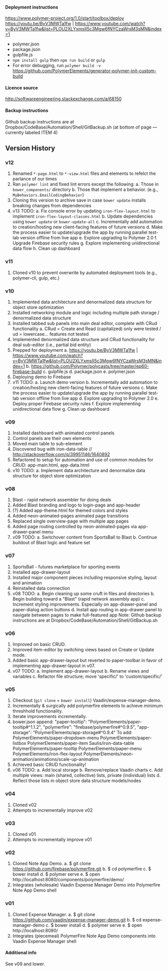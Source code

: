 #### Deployment instructions
https://www.polymer-project.org/1.0/start/toolbox/deploy
https://youtu.be/ByV3MWTa1fw | https://www.youtube.com/watch?v=ByV3MWTa1fw&list=PLOU2XLYxmsII5c3Mgw6fNYCzaWrsM3sMN&index=1
- polymer.json
- package.json
- gulpfile.js
- `npm install gulp` then `npm run build` or `gulp`
- For error debugging, run `polymer build -v`
https://github.com/PolymerElements/generator-polymer-init-custom-build

#### Licence source
http://softwareengineering.stackexchange.com/a/68150

#### Backup instructions
Github backup instructions are at Dropbox/CodeBase/Automation/Shell/GitBackup.sh
(at bottom of page — currently labeled ITEM 4)

## Version History

### v12
1. Renamed `*-page.html` to `*-view.html` files and elements to refelct the parlance of our times
2. Ran `polymer lint` and fixed lint errors except the following:
   a. Those in `bower_components/` directory
	 b. Those that implement a behavior. (e.g., `MyBehaviors.EmailCodingBehavior`)
3. Cloning this version to archive save in case `bower update` installs breaking changes from dependencies
4. v13 TODO:
   a. Fix console error by updating `iron-flex-layout.html` to implement `iron-flex-layout-classes.html`
   b. Update dependencies using `bower update` or `bower-update-all`
   c. Incrementally add automation to creation/hosting new client-facing features of future versions
	 d. Make the process easier to update/upgrade the app by running parallel test-lab version offline from live app
	 e. Explore upgrading to Polymer 2.0
	 f. Upgrade Firebase security rules
	 g. Explore implementing unidirectional data flow
	 h. Clean up dashboard

### v11
1. Cloned v10 to prevent overwrite by automated deployment tools (e.g., polymer-cli, gulp, etc.)
	 
### v10
1. Implemented data architecture and denormalized data structure for object store optimization
2. Installed networking module and logic including multiple path storage / denormalized data structure
3. Installed tabbed sub panels into main deal editor, complete with CRud functionality
   a. CRud = Create and Read (capitalized) only were tested / ud = lowercase... features not tested
4. Implemented denormalized data structure and CRud functionality for deal sub-editor (i.e., partial bid entity)
5. Prepped for deployment
   a. https://youtu.be/ByV3MWTa1fw | https://www.youtube.com/watch?v=ByV3MWTa1fw&list=PLOU2XLYxmsII5c3Mgw6fNYCzaWrsM3sMN&index=1
   b. https://github.com/Polymer/polycasts/tree/master/ep60-firebase-build
	 c. gulpfile.js
	 d. package.json
	 e. polymer.json
6. Deploying demo to Firebase
7. v11 TODO:
   a. Launch demo version
	 b. Incrementally add automation to creation/hosting new client-facing features of future versions
	 c. Make the process easier to update/upgrade the app by running parallel test-lab version offline from live app
	 d. Explore upgrading to Polymer 2.0
	 e. Deploy proper Firebase security rules
	 f. Explore implementing unidirectional data flow
	 g. Clean up dashboard

### v09
1. Installed dashboard with animated control panels
2. Control panels are their own elements
3. Moved main table to sub-element
4. Discovered bug with iron-data-table // http://stackoverflow.com/q/39951146/1640892
5. Refactored to setup for automation and use of common modules for CRUD: app-main.html, app-data.html
6. v10 TODO:
   a. Implement data architecture and denormalize data structure for object store optimization

### v08
1. Blast - rapid network assembler for doing deals
2. Added Blast branding and logo to login-page and app-header
3. [?] Added app-theme.html for themed colors and styles
4. Added neon-animated-pages animated page transitions
5. Replaced single overview-page with multiple app pages
6. Added page routing controlled by neon-animated-pages via app-drawer-panel menu
7. v09 TODO:
   a. Switchover content from SportsBall to Blast
   b. Continue buildout of Blast logic and feature set

### v07
1. SportsBall - futures marketplace for sporting events
2. Installed app-drawer-layout
3. Installed major component pieces including responsive styling, layout and animation
4. Reinstalled data connection
5. v08 TODO:
   a. Begin cleaning up some cruft in files and directories
	 b. Begin building toward a "Blast" (rapid network assembly app)
	 c. Increment styling improvements. Especially on app-drawer-panel and paper-dialog action buttons
	 d. Install app routing in app-drawer panel to navigate between pages to make full-featured app
Note: Github backup instructions are at Dropbox/CodeBase/Automation/Shell/GitBackup.sh

### v06
1. Improved on basic CRUD.
2. Improved item-editor by switching views based on Create or Update mode.
3. Added basic app-drawer-layout but reverted to paper-toolbar in favor of implementing
   app-drawer-layout in v07.
4. v07 TODO:
   a. Implement app-drawer-layout
	 b. Rename views and variables
	 c. Refactor file structure; move 'specific/' to 'custom/specific/'

### v05
1. Checkout (`git clone` + `bower install`) Vaadin/expense-manager-demo.
2. Incrementally & surgically add polymerfire elements to achieve minimum threshhold functionality.
3. Iterate improvements incrementally.
4. bower.json append:
	  "paper-tooltip": "PolymerElements/paper-tooltip#^1.1.2",
    "polymerfire": "firebase/polymerfire#^0.9.5",
    "app-storage": "PolymerElements/app-storage#^0.9.4"
		To add:
			PolymerElements/paper-dropdown-menu
			PolymerElements/paper-listbox
			PolymerElements/paper-item
			Saulis/iron-data-table
			PolymerElements/paper-tooltip
			PolymerElements/paper-menu
			PolymerElements/iron-flex-layout
			PolymerElements/neon-animation/animations/scale-up-animation
5. Achieved basic CRUD functionality!
6. v06 TODO:
   a. Add local storage
	 b. Remove/replace Vaadin charts
	 c. Add multiple views: main (shared, collective) lists, private (individual) lists
	 d. Reflect those lists in object store data structure models/nodes

### v04
1. Cloned v02
2. Attempts to incrementally improve v02

### v03
1. Cloned v01
2. Attempts to incrementally improve v01

### v02
1. Cloned Note App Demo.
   a. $ git clone https://github.com/firebase/polymerfire.git
   b. $ cd polymerfire
   c. $ bower install
   d. $ polymer serve
   e. $ open http://localhost:8080/components/polymerfire/demo/
2. Integrates (wholesale) Vaadin Expense Manager Demo into Polymerfire Note App Demo shell

### v01
1. Cloned Expense Manager.
   a. $ git clone https://github.com/vaadin/expense-manager-demo.git
   b. $ cd expense-manager-demo
   c. $ bower install
   d. $ polymer serve
   e. $ open http://localhost:8080/
2. Integrates (piecemeal) PolymerFire Note App Demo components into Vaadin Expense Manager shell

#### Additional info
See v09 and lower.
